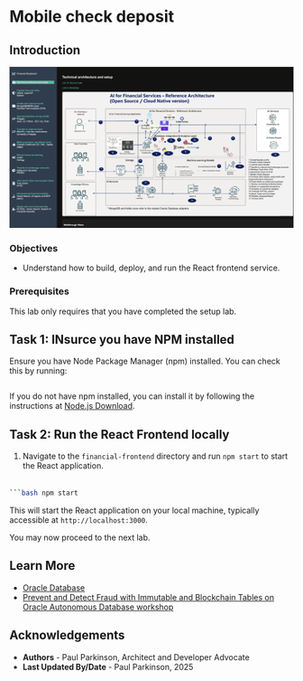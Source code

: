# Mobile check deposit

## Introduction

![Financial Application Screen SHot](./images/appscreenshot.png " ")

### Objectives

-  Understand how to build, deploy, and run the React frontend service.


### Prerequisites

This lab only requires that you have completed the setup lab.

## Task 1: INsurce you have NPM installed

Ensure you have Node Package Manager (npm) installed. You can check this by running:

```bash npm -v
```
If you do not have npm installed, you can install it by following the instructions at [Node.js Download](https://nodejs.org/en/download/).


## Task 2: Run the React Frontend locally

1.  Navigate to the `financial-frontend` directory and run `npm start` to start the React application.

```bash cd $WORKSHOP_HOME/react-frontend

```bash npm start
```

This will start the React application on your local machine, typically accessible at `http://localhost:3000`.

You may now proceed to the next lab.

## Learn More

* [Oracle Database](https://bit.ly/mswsdatabase)
* [Prevent and Detect Fraud with Immutable and Blockchain Tables on Oracle Autonomous Database workshop](https://livelabs.oracle.com/pls/apex/dbpm/r/livelabs/view-workshop?wid=4142)

## Acknowledgements
* **Authors** - Paul Parkinson, Architect and Developer Advocate
* **Last Updated By/Date** - Paul Parkinson, 2025

